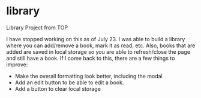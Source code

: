 # library
Library Project from TOP


I have stopped working on this as of July 23.  I was able to build a library where you can add/remove a book, mark it as read, etc.  Also, books that are added are saved in local storage so you are able to refresh/close the page and still have a book.  If I come back to this, there are a few things to improve:

- Make the overall formatting look better, including the modal
- Add an edit button to be able to edit a book.
- Add a button to clear local storage